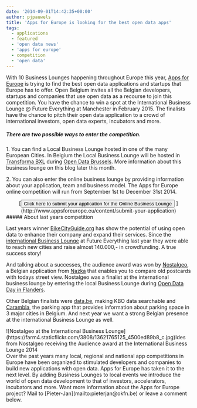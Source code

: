 ```yaml
---
date: '2014-09-01T14:42:35+00:00'
author: pjpauwels
title: 'Apps for Europe is looking for the best open data apps'
tags:
  - applications
  - featured
  - 'open data news'
  - 'apps for europe'
  - competition
  - 'open data'
---
```


With 10 Business Lounges happening throughout Europe this year, [Apps for Europe](http://www.appsforeurope.eu/) is trying to find the best open data applications and startups that Europe has to offer. Open Belgium invites all the Belgian developers, startups and companies that use open data as a recourse to join this competition. You have the chance to win a spot at the International Business Lounge @ Future Everything at Manchester in February 2015. The finalists have the chance to pitch their open data application to a crowd of international investors, open data experts, incubators and more.

##### There are two possible ways to enter the competition.

1\. You can find a Local Business Lounge hosted in one of the many European Cities. In Belgium the Local Business Lounge will be hosted in [Transforma BXL](http://www.transformabxl.be/) during [Open Data Brussels](http://www.transformabxl.be/agenda/event/hackathon-open-data-brussels). More information about this business lounge on this blog later this month.

2\. You can also enter the online business lounge by providing information about your application, team and business model. The Apps for Europe online competition will run from September 1st to December 31st 2014.

<div style="text-align: center">[<button style="margin: 0 auto">Click here to submit your application for the Online Business Lounge</button>  ](http://www.appsforeurope.eu/content/submit-your-application)</div>##### About last years competition

Last years winner [BikeCityGuide.org](http://www.appsforeurope.eu/article/bikecityguide) has show the potential of using open data to enhance their company and expand their services. Since the [international Business Lounge](http://www.bikecityguide.org/blog/2014/04/bikecityguide-wins-apps-for-europe-award/) at Future Everything last year they were able to reach new cities and raise almost 140.000,- in crowdfunding. A true success story!

And talking about a successes, the audience award was won by [Nostalgeo](http://www.nostalgeo.com/), a Belgian application from [Nazka](http://nazka.be/) that enables you to compare old postcards with todays street view. Nostalgeo was a finalist at the international business lounge by entering the local Business Lounge during [Open Data Day in Flanders](http://www.bestuurszaken.be/open-data-dag).

Other Belgian finalists were [data.be](http://data.be/), making KBO data searchable and [Carambla](https://carambla.com/), the parking app that provides information about parking space in 3 major cities in Belgium. And next year we want a strong Belgian presence at the international Business Lounge as well.

<div class="wp-caption aligncenter" id="attachment_5071" style="width: 500px">![Nostalgeo at the International Business Lounge](https://farm4.staticflickr.com/3808/13621765125_4500ed89b8_c.jpg)Ides from Nostalgeo receiving the Audience award at the International Business Lounge 2014

</div>Over the past years many local, regional and national app competitions in Europe have been organized to stimulated developers and companies to build new applications with open data. Apps for Europe has taken it to the next level. By adding Business Lounges to local events we introduce the world of open data development to that of investors, accelerators, incubators and more. Want more information about the Apps for Europe project? Mail to [Pieter-Jan](mailto:pieterjan@okfn.be) or leave a comment below.

